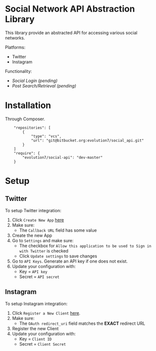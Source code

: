 # Social Network API Abstraction Library

This library provide an abstracted API for accessing various social networks.

Platforms:

* Twitter
* Instagram

Functionality:

* *Social Login (pending)*
* *Post Search/Retrieval (pending)*

# Installation

Through Composer.
```
    "repositories": [
        {
            "type": "vcs",
            "url": "git@bitbucket.org:evolution7/social_api.git"
        }
    ]
    "require": {
        "evolution7/social-api": "dev-master"
    }
```

# Setup

## Twitter

To setup Twitter integration:

1. Click `Create New App` [here](https://apps.twitter.com/)
2. Make sure:
    * The `Callback URL` field has some value
3. Create the new App
4. Go to `Settings` and make sure:
    * The checkbox for `Allow this application to be used to Sign in with Twitter` is checked
    * Click `Update settings` to save changes
5. Go to `API Keys`. Generate an API key if one does not exist.
6. Update your configuration with:
    * Key = `API key`
    * Secret = `API secret`

## Instagram

To setup Instagram integration:

1. Click `Register a New Client` [here](http://instagram.com/developer/clients/manage/).
2. Make sure:
    * The `OAuth redirect_uri` field matches the **EXACT** redirect URL
3. Register the new Client
4. Update your configuration with:
    * Key = `Client ID`
    * Secret = `Client Secret`
